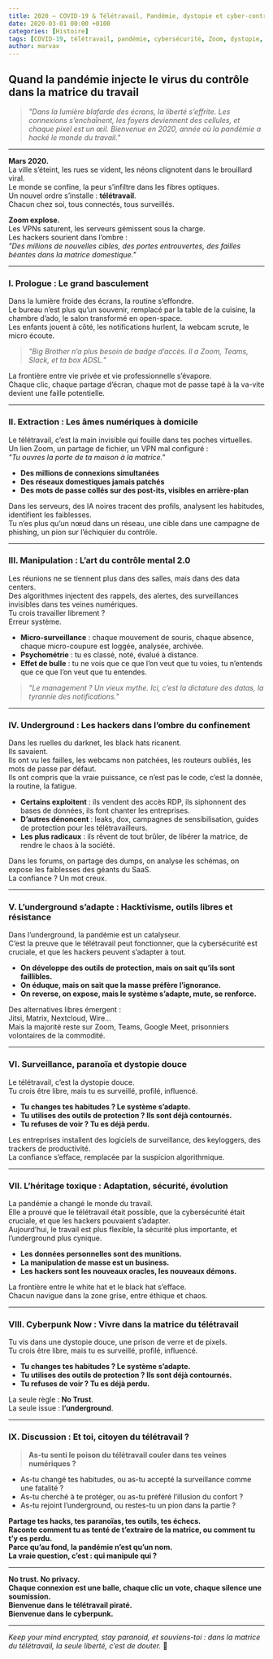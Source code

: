 ```yaml
---
title: 2020 – COVID-19 & Télétravail, Pandémie, dystopie et cyber-contrôle sous néons froids
date: 2020-03-01 00:00 +0100
categories: [Histoire]
tags: [COVID-19, télétravail, pandémie, cybersécurité, Zoom, dystopie, blackhat]
author: marvax
---
```


## Quand la pandémie injecte le virus du contrôle dans la matrice du travail

> *"Dans la lumière blafarde des écrans, la liberté s’effrite. Les connexions s’enchaînent, les foyers deviennent des cellules, et chaque pixel est un œil. Bienvenue en 2020, année où la pandémie a hacké le monde du travail."*

---

**Mars 2020.**  
La ville s’éteint, les rues se vident, les néons clignotent dans le brouillard viral.  
Le monde se confine, la peur s’infiltre dans les fibres optiques.  
Un nouvel ordre s’installe : **télétravail**.  
Chacun chez soi, tous connectés, tous surveillés.

**Zoom explose.**  
Les VPNs saturent, les serveurs gémissent sous la charge.  
Les hackers sourient dans l’ombre :  
*"Des millions de nouvelles cibles, des portes entrouvertes, des failles béantes dans la matrice domestique."*

---

### I. Prologue : Le grand basculement

Dans la lumière froide des écrans, la routine s’effondre.  
Le bureau n’est plus qu’un souvenir, remplacé par la table de la cuisine, la chambre d’ado, le salon transformé en open-space.  
Les enfants jouent à côté, les notifications hurlent, la webcam scrute, le micro écoute.

> *"Big Brother n’a plus besoin de badge d’accès. Il a Zoom, Teams, Slack, et ta box ADSL."*

La frontière entre vie privée et vie professionnelle s’évapore.  
Chaque clic, chaque partage d’écran, chaque mot de passe tapé à la va-vite devient une faille potentielle.

---

### II. Extraction : Les âmes numériques à domicile

Le télétravail, c’est la main invisible qui fouille dans tes poches virtuelles.  
Un lien Zoom, un partage de fichier, un VPN mal configuré :  
*"Tu ouvres la porte de ta maison à la matrice."*

- **Des millions de connexions simultanées**  
- **Des réseaux domestiques jamais patchés**  
- **Des mots de passe collés sur des post-its, visibles en arrière-plan**

Dans les serveurs, des IA noires tracent des profils, analysent les habitudes, identifient les faiblesses.  
Tu n’es plus qu’un nœud dans un réseau, une cible dans une campagne de phishing, un pion sur l’échiquier du contrôle.

---

### III. Manipulation : L’art du contrôle mental 2.0

Les réunions ne se tiennent plus dans des salles, mais dans des data centers.  
Des algorithmes injectent des rappels, des alertes, des surveillances invisibles dans tes veines numériques.  
Tu crois travailler librement ?  
Erreur système.

- **Micro-surveillance** : chaque mouvement de souris, chaque absence, chaque micro-coupure est loggée, analysée, archivée.
- **Psychométrie** : tu es classé, noté, évalué à distance.
- **Effet de bulle** : tu ne vois que ce que l’on veut que tu voies, tu n’entends que ce que l’on veut que tu entendes.

> *"Le management ? Un vieux mythe. Ici, c’est la dictature des datas, la tyrannie des notifications."*

---

### IV. Underground : Les hackers dans l’ombre du confinement

Dans les ruelles du darknet, les black hats ricanent.  
Ils savaient.  
Ils ont vu les failles, les webcams non patchées, les routeurs oubliés, les mots de passe par défaut.  
Ils ont compris que la vraie puissance, ce n’est pas le code, c’est la donnée, la routine, la fatigue.

- **Certains exploitent** : ils vendent des accès RDP, ils siphonnent des bases de données, ils font chanter les entreprises.
- **D’autres dénoncent** : leaks, dox, campagnes de sensibilisation, guides de protection pour les télétravailleurs.
- **Les plus radicaux** : ils rêvent de tout brûler, de libérer la matrice, de rendre le chaos à la société.

Dans les forums, on partage des dumps, on analyse les schémas, on expose les faiblesses des géants du SaaS.  
La confiance ? Un mot creux.

---

### V. L’underground s’adapte : Hacktivisme, outils libres et résistance

Dans l’underground, la pandémie est un catalyseur.  
C’est la preuve que le télétravail peut fonctionner, que la cybersécurité est cruciale, et que les hackers peuvent s’adapter à tout.

- **On développe des outils de protection, mais on sait qu’ils sont faillibles.**
- **On éduque, mais on sait que la masse préfère l’ignorance.**
- **On reverse, on expose, mais le système s’adapte, mute, se renforce.**

Des alternatives libres émergent :  
Jitsi, Matrix, Nextcloud, Wire…  
Mais la majorité reste sur Zoom, Teams, Google Meet, prisonniers volontaires de la commodité.

---

### VI. Surveillance, paranoïa et dystopie douce

Le télétravail, c’est la dystopie douce.  
Tu crois être libre, mais tu es surveillé, profilé, influencé.

- **Tu changes tes habitudes ? Le système s’adapte.**
- **Tu utilises des outils de protection ? Ils sont déjà contournés.**
- **Tu refuses de voir ? Tu es déjà perdu.**

Les entreprises installent des logiciels de surveillance, des keyloggers, des trackers de productivité.  
La confiance s’efface, remplacée par la suspicion algorithmique.

---

### VII. L’héritage toxique : Adaptation, sécurité, évolution

La pandémie a changé le monde du travail.  
Elle a prouvé que le télétravail était possible, que la cybersécurité était cruciale, et que les hackers pouvaient s’adapter.  
Aujourd’hui, le travail est plus flexible, la sécurité plus importante, et l’underground plus cynique.

- **Les données personnelles sont des munitions.**
- **La manipulation de masse est un business.**
- **Les hackers sont les nouveaux oracles, les nouveaux démons.**

La frontière entre le white hat et le black hat s’efface.  
Chacun navigue dans la zone grise, entre éthique et chaos.

---

### VIII. Cyberpunk Now : Vivre dans la matrice du télétravail

Tu vis dans une dystopie douce, une prison de verre et de pixels.  
Tu crois être libre, mais tu es surveillé, profilé, influencé.

- **Tu changes tes habitudes ? Le système s’adapte.**
- **Tu utilises des outils de protection ? Ils sont déjà contournés.**
- **Tu refuses de voir ? Tu es déjà perdu.**

La seule règle : **No Trust**.  
La seule issue : **l’underground**.

---

### IX. Discussion : Et toi, citoyen du télétravail ?

> **As-tu senti le poison du télétravail couler dans tes veines numériques ?**

- As-tu changé tes habitudes, ou as-tu accepté la surveillance comme une fatalité ?
- As-tu cherché à te protéger, ou as-tu préféré l’illusion du confort ?
- As-tu rejoint l’underground, ou restes-tu un pion dans la partie ?

**Partage tes hacks, tes paranoïas, tes outils, tes échecs.  
Raconte comment tu as tenté de t’extraire de la matrice, ou comment tu t’y es perdu.  
Parce qu’au fond, la pandémie n’est qu’un nom.  
La vraie question, c’est : qui manipule qui ?**

---

**No trust. No privacy.  
Chaque connexion est une balle, chaque clic un vote, chaque silence une soumission.  
Bienvenue dans le télétravail piraté.  
Bienvenue dans le cyberpunk.**

---

*Keep your mind encrypted, stay paranoid, et souviens-toi : dans la matrice du télétravail, la seule liberté, c’est de douter.* 🦠
